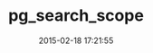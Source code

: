 ---
layout: post
title:  "pg_search_scope"
repo:   "cloudcastle/pg_search_scope"
date:   2015-02-18 17:21:55
gemurl: https://github.com/cloudcastle/pg_search_scope
---